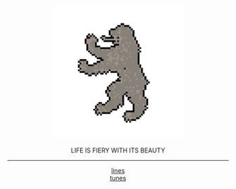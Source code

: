 <center>
 
  <b></b>
  <br>
  <img src="BEAR.png" width="300" height="300">
  <br><br>
  LIFE IS FIERY WITH ITS BEAUTY
  <hr>
  <a href="source/l1n3z.html">lines</a>
  <br>
  <a href="source/7un3z.html">tunes</a>
  <br>
  
</center>
